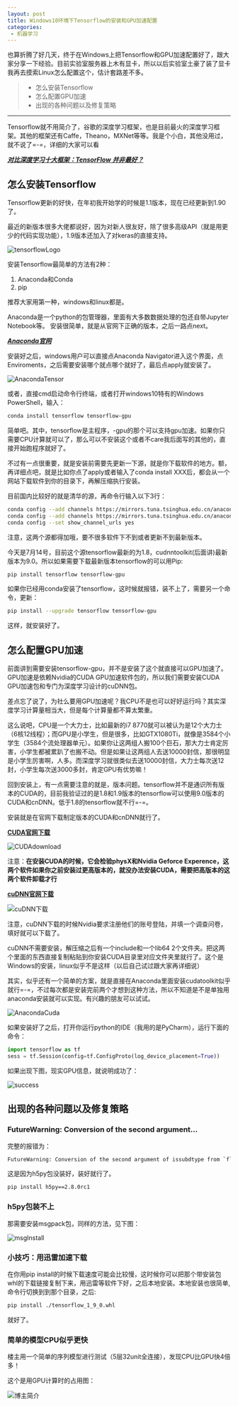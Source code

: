 ```yaml
---
layout: post
title: Windows10环境下Tensorflow的安装和GPU加速配置
categories:
 - 机器学习
---
```


也算折腾了好几天，终于在Windows上把Tensorflow和GPU加速配置好了，跟大家分享一下经验。目前实验室服务器上木有显卡，所以以后实验室土豪了装了显卡我再去摸索Linux怎么配置这个，估计套路差不多。
>* 怎么安装Tensorflow
>* 怎么配置GPU加速
>* 出现的各种问题以及修复策略

***

Tensorflow就不用简介了，谷歌的深度学习框架，也是目前最火的深度学习框架。其他的框架还有Caffe，Theano，MXNet等等。我是个小白，其他没用过，就不说了=-=，详细的大家可以看

***[对比深度学习十大框架：TensorFlow 并非最好？](https://www.oschina.net/news/80593/deep-learning-frameworks-a-review-before-finishing-2016)***

## 怎么安装Tensorflow ##

Tensorflow更新的好快，在年初我开始学的时候是1.1版本，现在已经更新到1.90了。

最近的新版本很多大佬都说好，因为对新人很友好，除了很多高级API（就是用更少的代码实现功能），1.9版本还加入了对keras的直接支持。

![tensorflowLogo](https://pic.atlasbioinfo.com/tensorflowLogo.jpg)

安装Tensorflow最简单的方法有2种：
1. Anaconda和Conda 
2. pip

推荐大家用第一种，windows和linux都是。

Anaconda是一个python的包管理器，里面有大多数数据处理的包还自带Jupyter Notebook等。 安装很简单，就是从官网下正确的版本，之后一路点next。

***[Anaconda官网](https://www.anaconda.com/download/)***

安装好之后，windows用户可以直接点Anaconda Navigator进入这个界面，点Enviroments，之后需要安装哪个就点哪个就好了，最后点apply就安装了。

![AnacondaTensor](https://pic.atlasbioinfo.com/anacondaTensor.PNG)

或者，直接cmd启动命令行终端，或者打开windows10特有的Windows PowerShell，输入：

```bash
conda install tensorflow tensorflow-gpu
```

简单吧。其中，tensorflow是主程序，-gpu的那个可以支持gpu加速。如果你只需要CPU计算就可以了，那么可以不安装这个或者不care我后面写的其他的，直接开始跑程序就好了。

不过有一点很重要，就是安装前需要先更新一下源，就是你下载软件的地方。额，再详细点吧，就是比如你点了apply或者输入了conda install XXX后，都会从一个网站下载软件到你的目录下，再解压缩执行安装。

目前国内比较好的就是清华的源，再命令行输入以下3行：

```bash
conda config --add channels https://mirrors.tuna.tsinghua.edu.cn/anaconda/pkgs/free/
conda config --add channels https://mirrors.tuna.tsinghua.edu.cn/anaconda/pkgs/main/
conda config --set show_channel_urls yes
```

注意，这两个源都得加哦，要不很多软件下不到或者更新不到最新版本。

今天是7月14号，目前这个源tensorflow最新的为1.8，cudnntoolkit(后面讲)最新版本为9.0。所以如果需要下载最新版本tensorflow的可以用Pip:

```bash
pip install tensorflow tensorflow-gpu
```

如果你已经用conda安装了tensorflow，这时候就报错，装不上了，需要另一个命令，更新：

```bash
pip install --upgrade tensorflow tensorflow-gpu
```

这样，就安装好了。

## 怎么配置GPU加速 ##

前面讲到需要安装tensorflow-gpu，并不是安装了这个就直接可以GPU加速了。GPU加速是依赖Nvidia的CUDA GPU加速软件包的，所以我们需要安装CUDA GPU加速包和专门为深度学习设计的cuDNN包。

差点忘了说了，为社么要用GPU加速呢？我CPU不是也可以好好运行吗？其实深度学习计算量相当大，但是每个计算量都不算太繁重。

这么说吧，CPU是一个大力士，比如最新的i7 8770就可以被认为是12个大力士（6核12线程）；而GPU是小学生，但是很多，比如GTX1080Ti，就像是3584个小学生（3584个流处理器单元）。如果你让这两组人搬100个巨石，那大力士肯定厉害，小学生都被累趴了也搬不动。但是如果让这两组人去送10000封信，那很明显是小学生厉害啊，人多。而深度学习就很类似去送10000封信，大力士每次送12封，小学生每次送3000多封，肯定GPU有优势嘛！

回到安装上，有一点需要注意的就是，版本问题。tensorflow并不是通识所有版本的CUDA的，目前我验证过的是1.8和1.9版本的tensorflow可以使用9.0版本的CUDA和cnDNN。低于1.8的tensorflow就不行=-=。

安装就是在官网下载制定版本的CUDA和cnDNN就行了。

**[CUDA官网下载](https://developer.nvidia.com/cuda-downloads)**

![CUDAdownload](https://pic.atlasbioinfo.com/cudaDownLoad.PNG)

注意：**在安装CUDA的时候，它会检验physX和Nvidia Geforce Experence，这两个软件如果你之前安装过更高版本的，就没办法安装CUDA，需要把高版本的这两个软件卸载才行**

**[cuDNN官网下载](https://developer.nvidia.com/cudnn)**

![cuDNN下载](https://pic.atlasbioinfo.com/cuDNNdownload.PNG)

注意，cuDNN下载的时候Nvidia要求注册他们的账号登陆，并填一个调查问卷，填好就可以下载了。

cuDNN不需要安装，解压缩之后有一个include和一个lib64 2个文件夹。把这两个里面的东西直接复制粘贴到你安装CUDA目录里对应文件夹里就行了。这个是Windows的安装，linux似乎不是这样（以后自己试过跟大家再详细说）

其实，似乎还有一个简单的方案，就是直接在Anaconda里面安装cudatoolkit似乎就行=-=，不过每次都是安装完前两个才想到这种方法，所以不知道是不是单独用anaconda安装就可以实现。有兴趣的朋友可以试试。

![AnacondaCuda](https://pic.atlasbioinfo.com/AnacondaCuda.PNG)

如果安装好了之后，打开你运行python的IDE（我用的是PyCharm），运行下面的命令：

```python
import tensorflow as tf
sess = tf.Session(config=tf.ConfigProto(log_device_placement=True))
```

如果出现下图，现实GPU信息，就说明成功了：

![success](https://pic.atlasbioinfo.com/successGPUTensorflow.PNG)

## 出现的各种问题以及修复策略 ##

### FutureWarning: Conversion of the second argument... ###

完整的报错为：

```bash
FutureWarning: Conversion of the second argument of issubdtype from `float` to `np.floating` is deprecated. In future, it will be treated as `np.float64 == np.dtype(float).type`.from ._conv import register_converters as _register_converters
```
这是因为h5py包没装好，装好就行了。

```bash
pip install h5py==2.8.0rc1
```

### h5py包装不上 ###

那需要安装msgpack包，同样的方法，见下图：

![msgInstall](https://pic.atlasbioinfo.com/msgpackInstall.PNG)

### 小技巧：用迅雷加速下载 ###

在你用pip install的时候下载速度可能会比较慢，这时候你可以把那个带安装包whl的下载链接复制下来，用迅雷等软件下好，之后本地安装。本地安装也很简单, 命令行切换到到那个目录，之后:

```bash
pip install ./tensorflow_1_9_0.whl
```

就好了。

### 简单的模型CPU似乎更快 ###

楼主用一个简单的序列模型进行测试（5层32unit全连接），发现CPU比GPU快4倍多！

这个是用GPU计算时的占用图：

![博主简介](https://atlasbioinfo.github.io/images/logo.png)